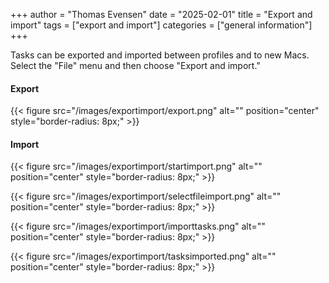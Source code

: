+++
author = "Thomas Evensen"
date = "2025-02-01"
title =  "Export and import"
tags = ["export and import"]
categories = ["general information"]
+++

Tasks can be exported and imported between profiles and to new Macs. Select the "File" menu and then choose "Export and import."

#### Export

{{< figure src="/images/exportimport/export.png" alt="" position="center" style="border-radius: 8px;" >}}

#### Import


{{< figure src="/images/exportimport/startimport.png" alt="" position="center" style="border-radius: 8px;" >}}

{{< figure src="/images/exportimport/selectfileimport.png" alt="" position="center" style="border-radius: 8px;" >}}

{{< figure src="/images/exportimport/importtasks.png" alt="" position="center" style="border-radius: 8px;" >}}

{{< figure src="/images/exportimport/tasksimported.png" alt="" position="center" style="border-radius: 8px;" >}}

